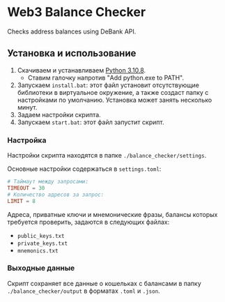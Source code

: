 # Web3 Balance Checker
Checks address balances using DeBank API.

## Установка и использование
1. Скачиваем и устанавливаем [Python 3.10.8](https://www.python.org/downloads/release/python-3108/).
   - Ставим галочку напротив "Add python.exe to PATH".
2. Запускаем `install.bat`: этот файл установит отсутствующие библиотеки в виртуальное окружение, а также создаст папку с настройками по умолчанию. Установка может занять несколько минут.
3. Задаем настройки скрипта.
4. Запускаем `start.bat`: этот файл запустит скрипт.

### Настройка
Настройки скрипта находятся в папке `./balance_checker/settings`.

Основные настройки содержаться в `settings.toml`:
```toml
# Таймаут между запросами:
TIMEOUT = 30
# Количество адресов за запрос:
LIMIT = 8
```

Адреса, приватные ключи и мнемонические фразы, балансы которых требуется проверить, задаются в следующих файлах:
- `public_keys.txt`
- `private_keys.txt`
- `mnemonics.txt`

### Выходные данные
Скрипт сохраняет все данные о кошельках с балансами в папку `./balance_checker/output` в форматах `.toml` и `.json`.